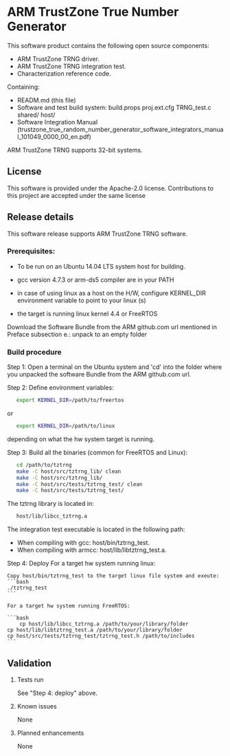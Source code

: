# ARM TrustZone True Number Generator

This software product contains the following open source components:

* ARM TrustZone TRNG driver.
* ARM TrustZone TRNG integration test.
* Characterization reference code.
	

Containing:

* READM.md (this file)
* Software and test build system:
    build.props
    proj.ext.cfg
    TRNG_test.c
    shared/
    host/  
* Software Integration Manual   (trustzone_true_random_number_generator_software_integrators_manual_101049_0000_00_en.pdf)

ARM TrustZone TRNG supports 32-bit systems.

## License 

This software is provided under the Apache-2.0 license. Contributions to this project are accepted under the same license
		
	
## Release details

This software release supports ARM TrustZone TRNG software.

### Prerequisites:

* To be run on an Ubuntu 14.04 LTS system host for building. 

* gcc version 4.7.3 or arm-ds5 compiler are in your PATH

* in case of using linux as a host on the H/W, configure KERNEL_DIR environment variable to point to your linux (s)

* the target is running linux kernel 4.4 or FreeRTOS

Download the Software Bundle from the ARM github.com url mentioned in Preface subsection e.:
unpack to an empty folder

### Build procedure

Step 1: Open a terminal on the Ubuntu system and 'cd' into the folder
        where you unpacked the software Bundle from the ARM github.com url.

Step 2: Define environment variables:
				
```bash
   export KERNEL_DIR=/path/to/freertos
```
or
```bash
   export KERNEL_DIR=/path/to/linux
```		

depending on what the hw system target is running.
				
  
Step 3: Build all the binaries (common for FreeRTOS and Linux):
```bash
   cd /path/to/tztrng
   make -C host/src/tztrng_lib/ clean
   make -C host/src/tztrng_lib/
   make -C host/src/tests/tztrng_test/ clean 
   make -C host/src/tests/tztrng_test/ 
```			
The tztrng library is located in:
```bash
   host/lib/libcc_tztrng.a        
```
	
The integration test executable is located in the following path:
   - When compiling with gcc: host/bin/tztrng_test.
   - When compiling with armcc: host/lib/libtztrng_test.a.


Step 4: Deploy
    For a target hw system running linux:

    Copy host/bin/tztrng_test to the target linux file system and exeute:
    ```bash
    ./tztrng_test
    ```

    For a target hw system running FreeRTOS:

    ```bash
        cp host/lib/libcc_tztrng.a /path/to/your/library/folder
	cp host/lib/libtztrng_test.a /path/to/your/library/folder
	cp host/src/tests/tztrng_test/tztrng_test.h /path/to/includes
    ```
    
## Validation

1. Tests run

    See "Step 4: deploy" above.

1. Known issues
        
    None

1. Planned enhancements
        
    None



